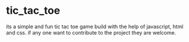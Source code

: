 # tic_tac_toe
its a simple and fun tic tac toe game build with the help of javascript, html and css.
if any one want to contribute to the project they are welcome.
